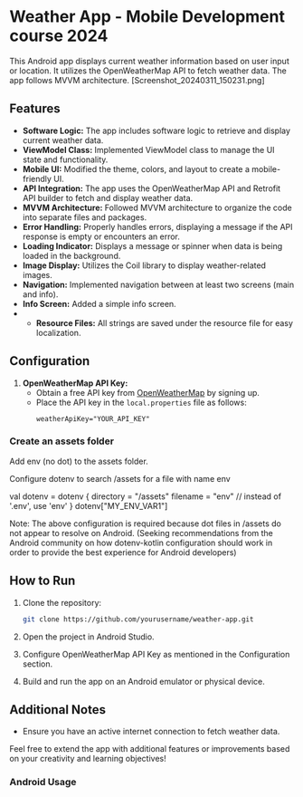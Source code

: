 # Weather App - Mobile Development course 2024

This Android app displays current weather information based on user input or location.
It utilizes the OpenWeatherMap API to fetch weather data.
The app follows MVVM architecture.
[Screenshot_20240311_150231.png]
## Features

- **Software Logic:** The app includes software logic to retrieve and display current weather data.
- **ViewModel Class:** Implemented ViewModel class to manage the UI state and functionality.
- **Mobile UI:** Modified the theme, colors, and layout to create a mobile-friendly UI.
- **API Integration:** The app uses the OpenWeatherMap API and Retrofit API builder to fetch and display weather data.
- **MVVM Architecture:** Followed MVVM architecture to organize the code into separate files and packages.
- **Error Handling:** Properly handles errors, displaying a message if the API response is empty or encounters an error.
- **Loading Indicator:** Displays a message or spinner when data is being loaded in the background.
- **Image Display:** Utilizes the Coil library to display weather-related images.
- **Navigation:** Implemented navigation between at least two screens (main and info).
- **Info Screen:** Added a simple info screen.
- - **Resource Files:** All strings are saved under the resource file for easy localization.
## Configuration

1. **OpenWeatherMap API Key:**
    - Obtain a free API key from [OpenWeatherMap](https://openweathermap.org/api) by signing up.
    - Place the API key in the `local.properties` file as follows:
      ```
      weatherApiKey="YOUR_API_KEY"
      ```

### Create an assets folder

Add env (no dot) to the assets folder.

Configure dotenv to search /assets for a file with name env

val dotenv = dotenv {
directory = "/assets"
filename = "env" // instead of '.env', use 'env'
}
dotenv["MY_ENV_VAR1"]

Note: The above configuration is required because dot files in /assets do not appear to resolve on Android. (Seeking recommendations from the Android community on how dotenv-kotlin configuration should work in order to provide the best experience for Android developers)
## How to Run

1. Clone the repository:

   ```bash
   git clone https://github.com/yourusername/weather-app.git
   ```

2. Open the project in Android Studio.

3. Configure OpenWeatherMap API Key as mentioned in the Configuration section.

4. Build and run the app on an Android emulator or physical device.

## Additional Notes

- Ensure you have an active internet connection to fetch weather data.

Feel free to extend the app with additional features or improvements based on your creativity and learning objectives!

### Android Usage
